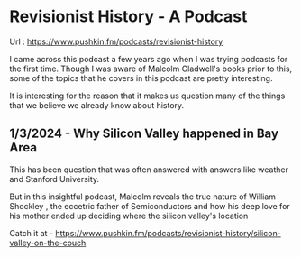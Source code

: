# Revisionist History - A Podcast

Url : https://www.pushkin.fm/podcasts/revisionist-history

I came across this podcast a few years ago when I was trying podcasts for the first time. Though I was aware of Malcolm Gladwell's books prior to this, some of the topics that he covers in this podcast are pretty interesting.

It is interesting for the reason that it makes us question many of the things that we believe we already know about history.

## 1/3/2024 - Why Silicon Valley happened in Bay Area

This has been  question that was often answered with answers like weather and Stanford University. 

But in this insightful podcast, Malcolm reveals the true nature of William Shockley , the eccetric father of Semiconductors  and how his deep love for his mother ended up deciding where the silicon valley's location

Catch it at  - https://www.pushkin.fm/podcasts/revisionist-history/silicon-valley-on-the-couch
